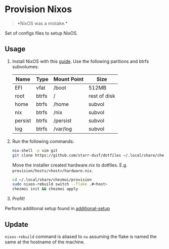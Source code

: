 # Provision Nixos
> \*NixOS was a mistake.\*

Set of configs files to setup NixOS.

## Usage

1. Install NixOS with this [guide](https://nixos.wiki/wiki/NixOS_Installation_Guide).
   Use the following paritions and btrfs subvolumes:

   | Name    | Type  | Mount Point | Size         |
   |---------|-------|-------------|--------------|
   | EFI     | vfat  | /boot       | 512MB        |
   | root    | btrfs | /           | rest of disk |
   | home    | btrfs | /home       | subvol       |
   | nix     | btrfs | /nix        | subvol       |
   | persist | btrfs | /persist    | subvol       |
   | log     | btrfs | /var/log    | subvol       |

2. Run the following commands:

   ```bash
   nix-shell -p vim git
   git clone https://github.com/starr-dusT/dotfiles ~/.local/share/chezmoi 
   ```
   
   Move the installer created hardware.nix to dotfiles. E.g. `provision/hosts/<host>/hardware.nix`.
   
   ```bash
   cd ~/.local/share/chezmoi/provision
   sudo nixos-rebuild switch --flake .#<host>
   chezmoi init && chezmoi apply
   ```

3. Profit!

Perform additional setup found in [additional-setup](additional-setup.md)

## Update

`nixos-rebuild` command is aliased to `nu` assuming the flake is named the same at the
hostname of the machine.
